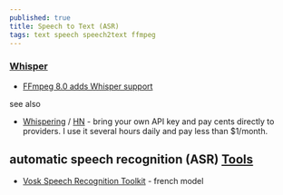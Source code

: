```yaml
---
published: true
title: Speech to Text (ASR)
tags: text speech speech2text ffmpeg
---
```


### [Whisper](https://en.wikipedia.org/wiki/Whisper_(speech_recognition_system))

- [	FFmpeg 8.0 adds Whisper support](https://news.ycombinator.com/item?id=44886647)

see also
- [Whispering](https://github.com/epicenter-so/epicenter/tree/main/apps/whispering#whispering) / [HN](https://news.ycombinator.com/item?id=44490741) - bring your own API key and pay cents directly to providers. I use it several hours daily and pay less than $1/month.

## automatic speech recognition (ASR) [Tools](https://news.ycombinator.com/item?id=25644728)

- [Vosk Speech Recognition Toolkit](https://news.ycombinator.com/item?id=27243582) - french model
